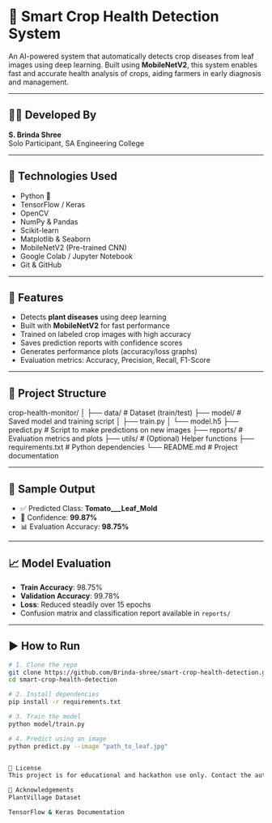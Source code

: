 # 🌿 Smart Crop Health Detection System

An AI-powered system that automatically detects crop diseases from leaf images using deep learning. Built using **MobileNetV2**, this system enables fast and accurate health analysis of crops, aiding farmers in early diagnosis and management.

---

## 👩‍💻 Developed By

**S. Brinda Shree**  
Solo Participant, SA Engineering College

---

## 🚀 Technologies Used

- Python 🐍
- TensorFlow / Keras
- OpenCV
- NumPy & Pandas
- Scikit-learn
- Matplotlib & Seaborn
- MobileNetV2 (Pre-trained CNN)
- Google Colab / Jupyter Notebook
- Git & GitHub

---

## 🧠 Features

- Detects **plant diseases** using deep learning
- Built with **MobileNetV2** for fast performance
- Trained on labeled crop images with high accuracy
- Saves prediction reports with confidence scores
- Generates performance plots (accuracy/loss graphs)
- Evaluation metrics: Accuracy, Precision, Recall, F1-Score

---

## 📁 Project Structure

crop-health-monitor/
│
├── data/ # Dataset (train/test)
├── model/ # Saved model and training script
│ ├── train.py
│ └── model.h5
├── predict.py # Script to make predictions on new images
├── reports/ # Evaluation metrics and plots
├── utils/ # (Optional) Helper functions
├── requirements.txt # Python dependencies
└── README.md # Project documentation


---

## 📸 Sample Output

- ✅ Predicted Class: **Tomato___Leaf_Mold**
- 🧪 Confidence: **99.87%**
- 📊 Evaluation Accuracy: **98.75%**

---

## 📈 Model Evaluation

- **Train Accuracy**: 98.75%
- **Validation Accuracy**: 99.78%
- **Loss**: Reduced steadily over 15 epochs
- Confusion matrix and classification report available in `reports/`

---

## ▶️ How to Run

```bash
# 1. Clone the repo
git clone https://github.com/Brinda-shree/smart-crop-health-detection.git
cd smart-crop-health-detection

# 2. Install dependencies
pip install -r requirements.txt

# 3. Train the model
python model/train.py

# 4. Predict using an image
python predict.py --image "path_to_leaf.jpg"


📄 License
This project is for educational and hackathon use only. Contact the author for other use cases.

🌱 Acknowledgements
PlantVillage Dataset

TensorFlow & Keras Documentation
